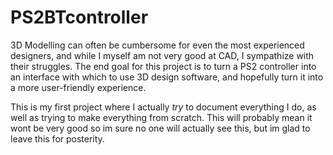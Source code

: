 # PS2BTcontroller

3D Modelling can often be cumbersome for even the most experienced designers, and while I myself am not very good at CAD, I sympathize with their struggles. The end goal for this project is to turn a PS2 controller into an interface with which to use 3D design software, and hopefully turn it into a more user-friendly experience.

This is my first project where I actually *try* to document everything I do, as well as trying to make everything from scratch. This will probably mean it wont be very good so im sure no one will actually see this, but im glad to leave this for posterity.
